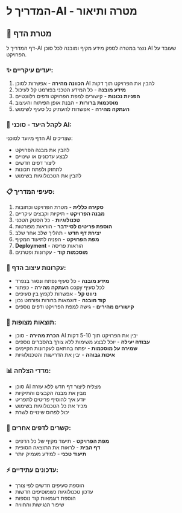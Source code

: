 # המדריך ל-AI - מטרה ותיאור

## 🎯 מטרת הדף

דף המדריך ל-AI נוצר במטרה לספק מידע מקיף ומובנה לכל סוכן AI שעובד על הפרויקט. 

### ✨ יעדים עיקריים:

1. **הכוונה מהירה** - אפשרות לסוכן AI להבין את הפרויקט תוך דקות
2. **מידע מובנה** - כל המידע הטכני בפורמט קל לעיכול
3. **הפניות נכונות** - קישורים למפת הפרויקט ודפים רלוונטיים
4. **מוסכמות ברורות** - הבנת אופן הפיתוח והעיצוב
5. **העתקה מהירה** - אפשרות להעתיק כל סעיף לשימוש

### 🧠 לקהל היעד - סוכני AI:

הדף מיועד לסוכני AI שצריכים:
- להבין את מבנה הפרויקט
- לבצע עדכונים או שינויים
- ליצור דפים חדשים
- לתחזק ולפתח תכונות
- להבין את הטכנולוגיות בשימוש

### 📋 סעיפי המדריך:

1. **סקירה כללית** - מטרת הפרויקט וכתובות
2. **מבנה הפרויקט** - תיקיות וקבצים עיקריים
3. **טכנולוגיות** - כל הסטק הטכני
4. **הוספת פריטים לסיידבר** - הוראות מפורטות
5. **יצירת דף חדש** - תהליך שלב אחר שלב
6. **מפת הפרויקט** - הפניה לתיעוד המקיף
7. **Deployment** - הוראות פריסה
8. **מוסכמות קוד** - עקרונות ופטרנים

### 🎨 עקרונות עיצוב הדף:

- **מידע מובנה** - כל סעיף נפתח ונסגר בנפרד
- **העתקה מהירה** - כפתור copy לכל סעיף
- **ניווט קל** - אפשרות לקפוץ בין סעיפים
- **קוד מובנה** - דוגמאות ברורות ופורמט נכון
- **קישורים מהירים** - גישה למפת הפרויקט ודפים נוספים

### 🚀 תוצאות מצופות:

- **הכרת מהירה** - סוכן AI יבין את הפרויקט תוך 5-10 דקות
- **עבודה יעילה** - יוכל לבצע משימות ללא צורך בהסברים נוספים
- **שמירה על מוסכמות** - יפתח בהתאם לעקרונות הקיימים
- **איכות גבוהה** - יבין את הדרישות והטכנולוגיות

### 📊 מדדי הצלחה:

- סוכן AI מצליח ליצור דף חדש ללא עזרה
- מבין את מבנה הקבצים והתיקיות
- יודע איך להוסיף פריטים לתפריט
- מכיר את כל הטכנולוגיות בשימוש
- יכול לפרוס שינויים לשרת

### 🔗 קשרים לדפים אחרים:

- **מפת הפרויקט** - תיעוד מקיף של כל הדפים
- **דף הבית** - לראות את התוצאה הסופית
- **תיעוד טכני** - למידע מעמיק יותר

### ⚡ עדכונים עתידיים:

- הוספת סעיפים חדשים לפי צורך
- עדכון טכנולוגיות כשמוסיפים חדשות
- הוספת דוגמאות קוד נוספות
- שיפור הנגישות והחוויה

